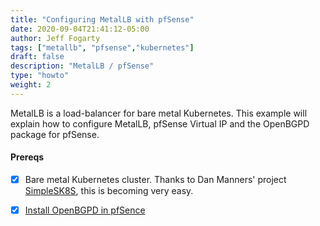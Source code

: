 ```yaml
---
title: "Configuring MetalLB with pfSense"
date: 2020-09-04T21:41:12-05:00
author: Jeff Fogarty
tags: ["metallb", "pfsense","kubernetes"]
draft: false
description: "MetalLB / pfSense"
type: "howto"
weight: 2
---
```


MetalLB is a load-balancer for bare metal Kubernetes.  This example will explain how to configure MetalLB, pfSense Virtual IP and the OpenBGPD package for pfSense.

#### Prereqs 
- [X] Bare metal Kubernetes cluster.  Thanks to Dan Manners' project [SimpleSK8S](https://github.com/danmanners/SimpleSK8s), this is becoming very easy.
- [X] [Install OpenBGPD in pfSence](https://pfsense-docs.readthedocs.io/en/latest/packages/openbgpd-package.html)

